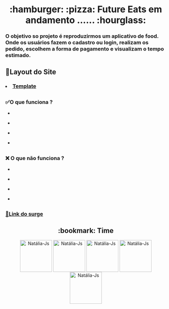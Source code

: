 <h1 align="center"> :hamburger: :pizza: Future Eats em andamento ...... :hourglass: </h1>
<h3> O objetivo so projeto é reproduzirmos um aplicativo de food. Onde os usuários fazem o cadastro ou login, realizam os pedido, escolhem a forma de pagamento
e visualizam o tempo estimado.</h3>

##

## :pushpin:Layout do Site
### <li><a href="https://scene.zeplin.io/project/5dcc566ddc1332bf7fb4f450">Template</a></li>

##

 ### :white_check_mark:O que funciona ?
 <ul><li></li></ul>
 <ul><li></li></ul>
 <ul><li></li></ul>
 <ul><li></li></ul>
 
 ##
 
 ### :x: O que não funciona ?
 <ul><li></li></ul>
 <ul><li></li></ul>
 <ul><li></li></ul>
 <ul><li></li></ul>
 
 ##
 
 ### <a href=""> :rocket:Link do surge</a>
 
 ##
 
 <h2 align="center"> :bookmark: Time </h2>
<div align="center">
   <a href="https://github.com/nataliaheloisa" target="_blank"><img align="center" alt="Natália-Js" height="100" width="100" src="https://avatars.githubusercontent.com/u/97248742?s=400&u=1008a7653038be16f1e46013ddd219e537cdfe10&v=4"></a>
 <a href="https://github.com/natalliaamorim" target="_blank"><img align="center" alt="Natália-Js" height="100" width="100" src="https://avatars.githubusercontent.com/u/70102953?v=4"></a>
 <a href="https://github.com/Leandroapolinario" target="_blank"><img align="center" alt="Natália-Js" height="100" width="100" src="https://avatars.githubusercontent.com/u/97578213?v=4"></a>
 <a href="https://github.com/FabricioMSilva" target="_blank"><img align="center" alt="Natália-Js" height="100" width="100" src="https://avatars.githubusercontent.com/u/87395533?v=4"></a>
 <a href="https://github.com/aureliocapingana01" target="_blank"><img align="center" alt="Natália-Js" height="100" width="100" src="https://avatars.githubusercontent.com/u/94324791?v=4"></a>
</div>

